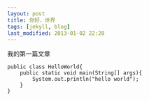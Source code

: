 ```yaml
---
layout: post
title: 你好，世界
tags: [jekyll, blog]
last_modified: 2013-01-02 22:28
---
```


我的第一篇文章

    public class HelloWorld{
        public static void main(String[] args){
            System.out.println("hello world");
        }
    }
